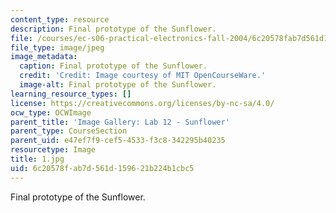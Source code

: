 ```yaml
---
content_type: resource
description: Final prototype of the Sunflower.
file: /courses/ec-s06-practical-electronics-fall-2004/6c20578fab7d561d159621b224b1cbc5_1.jpg
file_type: image/jpeg
image_metadata:
  caption: Final prototype of the Sunflower.
  credit: 'Credit: Image courtesy of MIT OpenCourseWare.'
  image-alt: Final prototype of the Sunflower.
learning_resource_types: []
license: https://creativecommons.org/licenses/by-nc-sa/4.0/
ocw_type: OCWImage
parent_title: 'Image Gallery: Lab 12 - Sunflower'
parent_type: CourseSection
parent_uid: e47ef7f9-cef5-4533-f3c8-342295b40235
resourcetype: Image
title: 1.jpg
uid: 6c20578f-ab7d-561d-1596-21b224b1cbc5
---
```

Final prototype of the Sunflower.